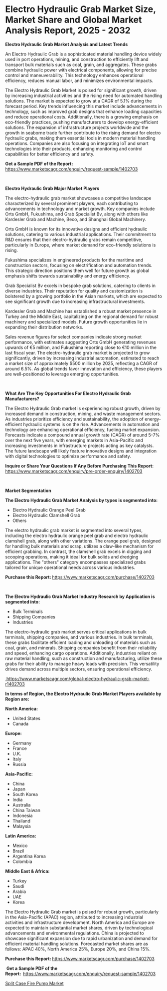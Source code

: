<p><h1>Electro Hydraulic Grab Market Size, Market Share and Global Market Analysis Report, 2025 - 2032</h1></p><p><strong>Electro Hydraulic Grab Market Analysis and Latest Trends</strong></p>
<p><p>An Electro Hydraulic Grab is a sophisticated material handling device widely used in port operations, mining, and construction to efficiently lift and transport bulk materials such as coal, grain, and aggregates. These grabs combine hydraulic power with electrical components, allowing for precise control and maneuverability. This technology enhances operational efficiency, reduces manual labor, and minimizes environmental impacts.</p><p>The Electro Hydraulic Grab Market is poised for significant growth, driven by increasing industrial activities and the rising need for automated handling solutions. The market is expected to grow at a CAGR of 5.1% during the forecast period. Key trends influencing this market include advancements in technology, such as improved grab designs that enhance loading capacities and reduce operational costs. Additionally, there is a growing emphasis on eco-friendly practices, pushing manufacturers to develop energy-efficient solutions. The expansion of infrastructure projects worldwide and the growth in seaborne trade further contribute to the rising demand for electro hydraulic grabs, making them essential tools in modern material handling operations. Companies are also focusing on integrating IoT and smart technologies into their products, enhancing monitoring and control capabilities for better efficiency and safety.</p></p>
<p><strong>Get a Sample PDF of the Report:&nbsp;</strong> <a href="https://www.marketscagr.com/enquiry/request-sample/1402703?utm_campaign=3440&utm_medium=2&utm_source=Github&utm_content=ia&utm_term=28032025&utm_id=electro-hydraulic-grab">https://www.marketscagr.com/enquiry/request-sample/1402703</a></p>
<p>&nbsp;</p>
<p><strong>Electro Hydraulic Grab Major Market Players</strong></p>
<p><p>The electro-hydraulic grab market showcases a competitive landscape characterized by several prominent players, each contributing to advancements in technology and market growth. Key companies include Orts GmbH, Fukushima, and Grab Specialist Bv, along with others like Kardesler Grab and Machine, Beco, and Shanghai Global Machinery.</p><p>Orts GmbH is known for its innovative designs and efficient hydraulic solutions, catering to various industrial applications. Their commitment to R&D ensures that their electro-hydraulic grabs remain competitive, particularly in Europe, where market demand for eco-friendly solutions is rising.</p><p>Fukushima specializes in engineered products for the maritime and construction sectors, focusing on electrification and automation trends. This strategic direction positions them well for future growth as global emphasis shifts towards sustainability and energy efficiency.</p><p>Grab Specialist Bv excels in bespoke grab solutions, catering to clients in diverse industries. Their reputation for quality and customization is bolstered by a growing portfolio in the Asian markets, which are expected to see significant growth due to increasing infrastructural investments.</p><p>Kardesler Grab and Machine has established a robust market presence in Turkey and the Middle East, capitalizing on the regional demand for robust machinery and specialized models. Future growth opportunities lie in expanding their distribution networks.</p><p>Sales revenue figures for select companies indicate strong market performance, with estimates suggesting Orts GmbH generating revenues upwards of €5 million, and Fukushima reporting close to €10 million in the last fiscal year. The electro-hydraulic grab market is projected to grow significantly, driven by increasing industrial automation, estimated to reach a market size of approximately $500 million by 2025, reflecting a CAGR of around 6.5%. As global trends favor innovation and efficiency, these players are well-positioned to leverage emerging opportunities.</p></p>
<p>&nbsp;</p>
<p><strong>What Are The Key Opportunities For Electro Hydraulic Grab Manufacturers?</strong></p>
<p><p>The Electro Hydraulic Grab market is experiencing robust growth, driven by increased demand in construction, mining, and waste management sectors. As industries prioritize efficiency and sustainability, the adoption of energy-efficient hydraulic systems is on the rise. Advancements in automation and technology are enhancing operational efficiency, fueling market expansion. Forecasts indicate a compound annual growth rate (CAGR) of around 5-7% over the next five years, with emerging markets in Asia-Pacific and increasing investments in infrastructure projects acting as key catalysts. The future landscape will likely feature innovative designs and integration with digital technologies to optimize performance and safety.</p></p>
<p><strong>Inquire or Share Your Questions If Any Before Purchasing This Report:</strong> <a href="https://www.marketscagr.com/enquiry/pre-order-enquiry/1402703?utm_campaign=3440&utm_medium=2&utm_source=Github&utm_content=ia&utm_term=28032025&utm_id=electro-hydraulic-grab">https://www.marketscagr.com/enquiry/pre-order-enquiry/1402703</a></p>
<p>&nbsp;</p>
<p><strong>Market Segmentation</strong></p>
<p><strong>The Electro Hydraulic Grab Market Analysis by types is segmented into:</strong></p>
<p><ul><li>Electro Hydraulic Orange Peel Grab</li><li>Electro Hydraulic Clamshell Grab</li><li>Others</li></ul></p>
<p><p>The electro hydraulic grab market is segmented into several types, including the electro hydraulic orange peel grab and electro hydraulic clamshell grab, along with other variations. The orange peel grab, designed for handling bulk materials and scrap, utilizes a claw-like mechanism for efficient grabbing. In contrast, the clamshell grab excels in digging and scooping operations, making it ideal for bulk solids and dredging applications. The "others" category encompasses specialized grabs tailored for unique operational needs across various industries.</p></p>
<p><strong>Purchase this Report:&nbsp;</strong><a href="https://www.marketscagr.com/purchase/1402703?utm_campaign=3440&utm_medium=2&utm_source=Github&utm_content=ia&utm_term=28032025&utm_id=electro-hydraulic-grab">https://www.marketscagr.com/purchase/1402703</a></p>
<p>&nbsp;</p>
<p><strong>The Electro Hydraulic Grab Market Industry Research by Application is segmented into:</strong></p>
<p><ul><li>Bulk Terminals</li><li>Shipping Companies</li><li>Industries</li></ul></p>
<p><p>The electro-hydraulic grab market serves critical applications in bulk terminals, shipping companies, and various industries. In bulk terminals, these grabs facilitate efficient loading and unloading of materials such as coal, grain, and minerals. Shipping companies benefit from their reliability and speed, enhancing cargo operations. Additionally, industries reliant on raw material handling, such as construction and manufacturing, utilize these grabs for their ability to manage heavy loads with precision. This versatility drives demand across multiple sectors, ensuring operational efficiency.</p></p>
<p><a href="https://www.marketscagr.com/global-electro-hydraulic-grab-market-r1402703?utm_campaign=3440&utm_medium=2&utm_source=Github&utm_content=ia&utm_term=28032025&utm_id=electro-hydraulic-grab">&nbsp;https://www.marketscagr.com/global-electro-hydraulic-grab-market-r1402703</a></p>
<p><strong>In terms of Region, the Electro Hydraulic Grab Market Players available by Region are:</strong></p>
<p>
    <p> <strong> North America: </strong>
        <ul>
            <li>United States</li>
            <li>Canada</li>
        </ul>
        </p> 
    <p> <strong> Europe: </strong>
        <ul>
            <li>Germany</li>
            <li>France</li>
            <li>U.K.</li>
            <li>Italy</li>
            <li>Russia</li>
        </ul>
        </p> 
    <p> <strong> Asia-Pacific: </strong>
        <ul>
            <li>China</li>
            <li>Japan</li>
            <li>South Korea</li>
            <li>India</li>
            <li>Australia</li>
            <li>China Taiwan</li>
            <li>Indonesia</li>
            <li>Thailand</li>
            <li>Malaysia</li>
        </ul>
        </p> 
    <p> <strong> Latin America: </strong>
        <ul>
            <li>Mexico</li>
            <li>Brazil</li>
            <li>Argentina Korea</li>
            <li>Colombia</li>
        </ul>
        </p> 
    <p> <strong> Middle East & Africa: </strong>
        <ul>
            <li>Turkey</li>
            <li>Saudi</li>
            <li>Arabia</li>
            <li>UAE</li>
            <li>Korea</li>
        </ul>
    </p>
    </p>
<p><p>The Electro Hydraulic Grab market is poised for robust growth, particularly in the Asia-Pacific (APAC) region, attributed to increasing industrial activities and infrastructure development. North America and Europe are expected to maintain substantial market shares, driven by technological advancements and environmental regulations. China is projected to showcase significant expansion due to rapid urbanization and demand for efficient material handling solutions. Forecasted market shares are as follows: APAC 40%, North America 25%, Europe 20%, and China 15%.</p></p>
<p><strong>Purchase this Report: </strong><a href="https://www.marketscagr.com/purchase/1402703?utm_campaign=3440&utm_medium=2&utm_source=Github&utm_content=ia&utm_term=28032025&utm_id=electro-hydraulic-grab">https://www.marketscagr.com/purchase/1402703</a></p>
<p>&nbsp;<strong>Get a Sample PDF of the Report:&nbsp;&nbsp;</strong><a href="https://www.marketscagr.com/enquiry/request-sample/1402703?utm_campaign=3440&utm_medium=2&utm_source=Github&utm_content=ia&utm_term=28032025&utm_id=electro-hydraulic-grab">https://www.marketscagr.com/enquiry/request-sample/1402703</a></p>
<p><strong></strong></p>
<p><p><a href="https://github.com/fraryatena85/Market-Research-Report-List-1/blob/main/split-case-fire-pump-market.md?utm_campaign=3440&utm_medium=2&utm_source=Github&utm_content=ia&utm_term=28032025&utm_id=electro-hydraulic-grab">Split Case Fire Pump Market</a></p></p>